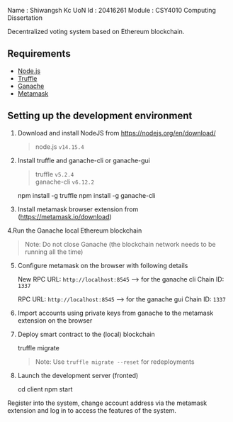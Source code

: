 Name : Shiwangsh Kc
UoN Id : 20416261
Module : CSY4010 Computing Dissertation

Decentralized voting system based on Ethereum blockchain.

## Requirements

- [Node.js](https://nodejs.org)
- [Truffle](https://www.trufflesuite.com/truffle)
- [Ganache](https://trufflesuite.com/ganache/)
- [Metamask](https://metamask.io/)

## Setting up the development environment

1. Download and install NodeJS from https://nodejs.org/en/download/

   > node.js `v14.15.4`

2. Install truffle and ganache-cli or ganache-gui

   > truffle `v5.2.4`  
   > ganache-cli `v6.12.2`

   npm install -g truffle
   npm install -g ganache-cli

3. Install metamask browser extension from (https://metamask.io/download)

4.Run the Ganache local Ethereum blockchain

   > Note: Do not close Ganache (the blockchain network needs to be running all the time)

5. Configure metamask on the browser with following details

   New RPC URL: `http://localhost:8545` --> for the ganache cli
   Chain ID: `1337`

   RPC URL: `http://localhost:8545` --> for the ganache gui
   Chain ID: `1337`

6. Import accounts using private keys from ganache to the metamask extension on the browser
7. Deploy smart contract to the (local) blockchain

   truffle migrate

   > Note: Use `truffle migrate --reset` for redeployments

8. Launch the development server (fronted)

   cd client
   npm start

Register into the system, change account address via the metamask extension and log in to access the features of the system.